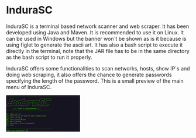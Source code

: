# InduraSC
InduraSC is a terminal based network scanner and web scraper. It has been developed using Java and Maven. It is recommended to use it on Linux. It can be used in Windows but the banner won´t be shown as is it because is using figlet to generate the ascii art. It has also a bash script to execute it directly in the terminal, note that the JAR file has to be in the same directory as the bash script to run it properly.

InduraSC offers some functionalities to scan networks, hosts, show IP´s and doing web scraping, it also offers the chance to generate passwords specifying the length of the password. This is a small preview of the main menu of InduraSC.

<img src="media/induraSC banner.png" width=40%>


